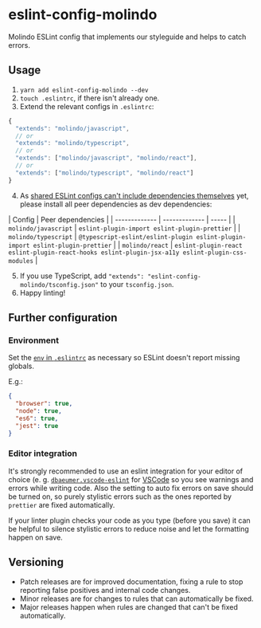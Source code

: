 # eslint-config-molindo

Molindo ESLint config that implements our styleguide and helps to catch errors.

## Usage

1. `yarn add eslint-config-molindo --dev`
2. `touch .eslintrc`, if there isn't already one.
3. Extend the relevant configs in `.eslintrc`:

```js
{
  "extends": "molindo/javascript",
  // or
  "extends": "molindo/typescript",
  // or
  "extends": ["molindo/javascript", "molindo/react"],
  // or
  "extends": ["molindo/typescript", "molindo/react"]
}
```

4. As [shared ESLint configs can't include dependencies themselves](https://github.com/eslint/eslint/issues/3458) yet, please install all peer dependencies as dev dependencies:

| Config | Peer dependencies |
| ------------- | ------------- | ----- |
| `molindo/javascript` | `eslint-plugin-import eslint-plugin-prettier` |
| `molindo/typescript` | `@typescript-eslint/eslint-plugin eslint-plugin-import eslint-plugin-prettier` |
| `molindo/react` | `eslint-plugin-react eslint-plugin-react-hooks eslint-plugin-jsx-a11y eslint-plugin-css-modules` |

5. If you use TypeScript, add `"extends": "eslint-config-molindo/tsconfig.json"` to your `tsconfig.json`.
6. Happy linting!

## Further configuration

### Environment

Set the [`env` in `.eslintrc`](https://eslint.org/docs/user-guide/configuring#specifying-environments) as necessary so ESLint doesn't report missing globals.
 
E.g.:

```json
{
  "browser": true,
  "node": true,
  "es6": true,
  "jest": true
}
```

### Editor integration

It's strongly recommended to use an eslint integration for your editor of choice (e. g. [`dbaeumer.vscode-eslint`](https://marketplace.visualstudio.com/items?itemName=dbaeumer.vscode-eslint) for [VSCode](https://code.visualstudio.com/) so you see warnings and errors while writing code. Also the setting to auto fix errors on save should be turned on, so purely stylistic errors such as the ones reported by `prettier` are fixed automatically.

If your linter plugin checks your code as you type (before you save) it can be helpful to silence stylistic errors to reduce noise and let the formatting happen on save.

## Versioning

 - Patch releases are for improved documentation, fixing a rule to stop reporting false positives and internal code changes.
 - Minor releases are for changes to rules that can automatically be fixed.
 - Major releases happen when rules are changed that can't be fixed automatically.
